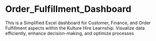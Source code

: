 # Order_Fulfillment_Dashboard
This is a Simplified Excel dashboard for Customer, Finance, and Order Fulfillment aspects within the Kulture Hire Learnship. Visualize data efficiently, enhance decision-making, and optimize processes

